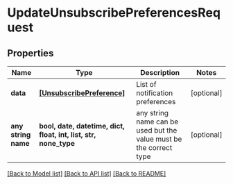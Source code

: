 # UpdateUnsubscribePreferencesRequest


## Properties
Name | Type | Description | Notes
------------ | ------------- | ------------- | -------------
**data** | [**[UnsubscribePreference]**](UnsubscribePreference.md) | List of notification preferences | [optional] 
**any string name** | **bool, date, datetime, dict, float, int, list, str, none_type** | any string name can be used but the value must be the correct type | [optional]

[[Back to Model list]](../README.md#documentation-for-models) [[Back to API list]](../README.md#documentation-for-api-endpoints) [[Back to README]](../README.md)


